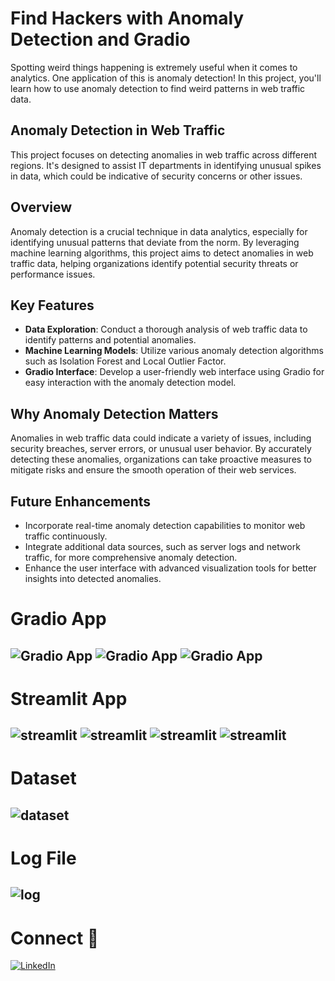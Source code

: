 # Find Hackers with Anomaly Detection and Gradio 

Spotting weird things happening is extremely useful when it comes to analytics. One application of this is anomaly detection! In this project, you'll learn how to use anomaly detection to find weird patterns in web traffic data.

## Anomaly Detection in Web Traffic

This project focuses on detecting anomalies in web traffic across different regions. It's designed to assist IT departments in identifying unusual spikes in data, which could be indicative of security concerns or other issues.

## Overview

Anomaly detection is a crucial technique in data analytics, especially for identifying unusual patterns that deviate from the norm. By leveraging machine learning algorithms, this project aims to detect anomalies in web traffic data, helping organizations identify potential security threats or performance issues.

## Key Features

- **Data Exploration**: Conduct a thorough analysis of web traffic data to identify patterns and potential anomalies.
- **Machine Learning Models**: Utilize various anomaly detection algorithms such as Isolation Forest and Local Outlier Factor.
- **Gradio Interface**: Develop a user-friendly web interface using Gradio for easy interaction with the anomaly detection model.

## Why Anomaly Detection Matters

Anomalies in web traffic data could indicate a variety of issues, including security breaches, server errors, or unusual user behavior. By accurately detecting these anomalies, organizations can take proactive measures to mitigate risks and ensure the smooth operation of their web services.

## Future Enhancements

- Incorporate real-time anomaly detection capabilities to monitor web traffic continuously.
- Integrate additional data sources, such as server logs and network traffic, for more comprehensive anomaly detection.
- Enhance the user interface with advanced visualization tools for better insights into detected anomalies.

# Gradio App
![Gradio App](https://github.com/RRaghulRajkumar/Anomaly-Detection/blob/main/images/gradioapp.png)
![Gradio App](https://github.com/RRaghulRajkumar/Anomaly-Detection/blob/main/images/gradionormal.png)
![Gradio App](https://github.com/RRaghulRajkumar/Anomaly-Detection/blob/main/images/gradioweird.png)
---------------------------
# Streamlit App
![streamlit](https://github.com/RRaghulRajkumar/Anomaly-Detection/blob/main/images/streamlitapp1.png)
![streamlit](https://github.com/RRaghulRajkumar/Anomaly-Detection/blob/main/images/streamlitapp2.png)
![streamlit](https://github.com/RRaghulRajkumar/Anomaly-Detection/blob/main/images/streamlitweird.png)
![streamlit](https://github.com/RRaghulRajkumar/Anomaly-Detection/blob/main/images/modelreload.png)
---------------------------
# Dataset
![dataset](https://github.com/RRaghulRajkumar/Anomaly-Detection/blob/main/images/dataset.png)
---------------------------
# Log File
![log](https://github.com/RRaghulRajkumar/Anomaly-Detection/blob/main/images/logfile.png)
---------------------------
# Connect 🚀
[![LinkedIn](https://img.shields.io/badge/LinkedIn-Profile-blue?logo=linkedin)](https://www.linkedin.com/in/rraghulrajkumar/)



